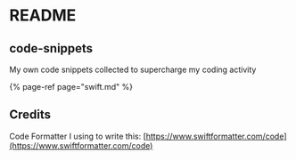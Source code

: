 # README

## code-snippets

My own code snippets collected to supercharge my coding activity

{% page-ref page="swift.md" %}

## Credits

Code Formatter I using to write this: [https://www.swiftformatter.com/code](https://www.swiftformatter.com/code)


